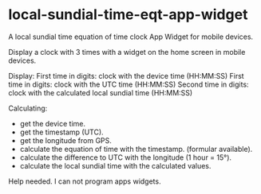 # local-sundial-time-eqt-app-widget
A local sundial time equation of time clock App Widget for mobile devices.

Display a clock with 3 times with a widget on the home screen in mobile devices.

Display:
First time in digits: clock with the device time (HH:MM:SS)
First time in digits: clock with the UTC time (HH:MM:SS)
Second time in digits: clock with the calculated local sundial time (HH:MM:SS)

Calculating:
- get the device time.
- get the timestamp (UTC).
- get the longitude from GPS.
- calculate the equation of time with the timestamp. (formular available).
- calculate the difference to UTC with the longitude (1 hour = 15°).
- calculate the local sundial time with the calculated values.

Help needed. I can not program apps widgets.
